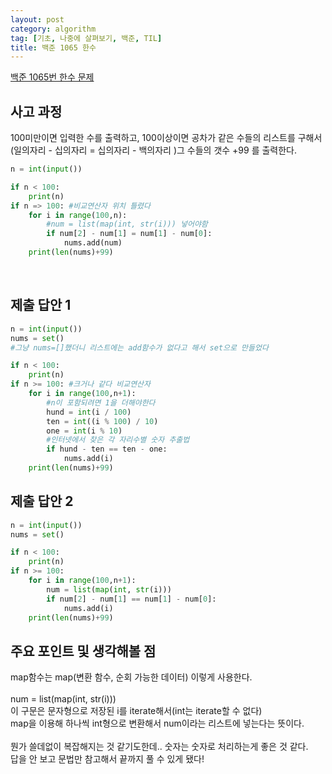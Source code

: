 ```yaml
---
layout: post
category: algorithm
tag: [기초, 나중에 살펴보기, 백준, TIL]
title: 백준 1065 한수
---
```


[백준 1065번 한수 문제](https://www.acmicpc.net/problem/1065) 

## 사고 과정

100미만이면 입력한 수를 출력하고, 100이상이면 공차가 같은 수들의 리스트를 구해서  
(일의자리 - 십의자리 = 십의자리 - 백의자리 )그 수들의 갯수 +99 를 출력한다.

```python
n = int(input())

if n < 100:
    print(n)
if n => 100: #비교연산자 위치 틀렸다
    for i in range(100,n):
        #num = list(map(int, str(i))) 넣어야함
        if num[2] - num[1] = num[1] - num[0]:
            nums.add(num)
    print(len(nums)+99)
```
<br>

## 제출 답안 1

```python
n = int(input())
nums = set()
#그냥 nums=[]했더니 리스트에는 add함수가 없다고 해서 set으로 만들었다

if n < 100:
    print(n)
if n >= 100: #크거나 같다 비교연산자
    for i in range(100,n+1): 
        #n이 포함되려면 1을 더해야한다
        hund = int(i / 100)
        ten = int((i % 100) / 10)
        one = int(i % 10)
        #인터넷에서 찾은 각 자리수별 숫자 추출법
        if hund - ten == ten - one:
            nums.add(i)
    print(len(nums)+99)
```

## 제출 답안 2

```python
n = int(input())
nums = set()

if n < 100:
    print(n)
if n >= 100:
    for i in range(100,n+1):
        num = list(map(int, str(i)))
        if num[2] - num[1] == num[1] - num[0]:
            nums.add(i)
    print(len(nums)+99)
```

## 주요 포인트 및 생각해볼 점  
 
map함수는 map(변환 함수, 순회 가능한 데이터) 이렇게 사용한다.    
<br>
num = list(map(int, str(i)))  
이 구문은 문자형으로 저장된 i를 iterate해서(int는 iterate할 수 없다)  
map을 이용해 하나씩 int형으로 변환해서 num이라는 리스트에 넣는다는 뜻이다.
<br>   
뭔가 쓸데없이 복잡해지는 것 같기도한데.. 숫자는 숫자로 처리하는게 좋은 것 같다.  
답을 안 보고 문법만 참고해서 끝까지 풀 수 있게 됐다!
